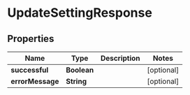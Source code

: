 
# UpdateSettingResponse

## Properties
Name | Type | Description | Notes
------------ | ------------- | ------------- | -------------
**successful** | **Boolean** |  |  [optional]
**errorMessage** | **String** |  |  [optional]



